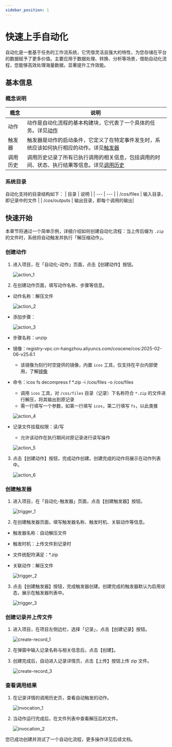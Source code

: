```yaml
---
sidebar_position: 1
---
```


# 快速上手自动化

自动化是一套基于任务的工作流系统，它凭借灵活且强大的特性，为您存储在平台的数据赋予了更多价值。主要应用于数据处理、转换、分析等场景，借助自动化流程，您能够高效处理海量数据，显著提升工作效能。

## 基本信息

### 概念说明

| 概念     | 说明                                                                                                            |
| -------- | --------------------------------------------------------------------------------------------------------------- |
| 动作     | 动作是自动化流程的基本构建块，它代表了一个具体的任务。详见[动作](./action/1-intro.md)                           |
| 触发器   | 触发器是动作的启动条件，它定义了在特定事件发生时，系统应该如何执行相应的动作。详见[触发器](./3-trigger.md)      |
| 调用历史 | 调用历史记录了所有已执行调用的相关信息，包括调用的时间、状态、执行结果等信息。详见[调用历史](./4-invocation.md) |

### 系统目录

自动化支持的目录结构如下：
| 目录 | 说明 |
| --- | --- |
| /cos/files | 输入目录，即记录中的文件 |
| /cos/outputs | 输出目录，即每个调用的输出|

## 快速开始

本章节将通过一个简单示例，详细介绍如何创建自动化流程：当上传后缀为 `.zip` 的文件时，系统将自动触发并执行「解压缩动作」。

### 创建动作

1. 进入项目，在「自动化-动作」页面，点击【创建动作】按钮。

   ![action_1](./img/action_1.png)

2. 在创建动作页面，填写动作名称、步骤等信息。

- 动作名称：解压文件

  ![action_2](./img/action_2.png)

- 添加步骤：

  ![action_3](./img/action_3.png)

- 步骤名称：unzip
- 镜像：registry-vpc.cn-hangzhou.aliyuncs.com/coscene/cos:2025-02-06-v25.6.1
  - 该镜像为刻行时空提供的镜像，内置 `icos` 工具，仅支持在平台内部使用，了解[镜像](../image/1-about-docker-image.md)
- 命令：icos fs decompress f \*.zip -i /cos/files -o /cos/files

  - 调用 `icos` 工具，对 `/cos/files` 目录（记录）下名称符合 `*.zip` 的文件进行解压，将其输出到原记录
  - 需一行填写一个参数，如第一行填写 `icos`，第二行填写 `fs`，以此类推

  ![action_4](./img/action_4.png)

- 记录文件挂载权限：读/写

  - 允许该动作在执行期间对原记录进行读写操作

  ![action_5](./img/action_5.png)

3. 点击【创建动作】按钮，完成动作创建。创建完成的动作将展示在动作列表中。

   ![action_6](./img/action_6.png)

### 创建触发器

1. 进入项目，在「自动化-触发器」页面，点击【创建触发器】按钮。

   ![trigger_1](./img/trigger_1.png)

2. 在创建触发器页面，填写触发器名称、触发时机、关联动作等信息。

- 触发器名称：自动解压文件
- 触发时机：上传文件到记录时
- 文件统配符满足：\*.zip
- 关联动作：解压文件

  ![trigger_2](./img/trigger_2.png)

3. 点击【创建触发器】按钮，完成触发器创建。创建完成的触发器默认为启用状态，展示在触发器列表中。

   ![trigger_3](./img/trigger_3.png)

### 创建记录并上传文件

1. 进入项目，在项目左侧边栏，选择「记录」，点击【创建记录】按钮。

   ![create-record_1](./img/create-record_1.png)

2. 在弹窗中输入记录名称与相关信息后，点击【创建】。
3. 创建完成后，自动进入记录详情页，点击【上传】按钮上传 zip 文件。

   ![create-record_3](./img/create-record_3.png)

### 查看调用结果

1. 在记录详情的调用历史页，查看自动触发的动作。

   ![invocation_1](./img/invocation_1.png)

2. 当动作运行完成后，在文件列表中查看解压后的文件。

   ![invocation_2](./img/invocation_2.png)

您已成功创建并测试了一个自动化流程，更多操作详见后续文档。
